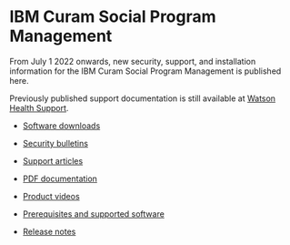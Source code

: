 # IBM Curam Social Program Management

From July 1 2022 onwards, new security, support, and installation information for the IBM Curam Social Program Management is published here.

Previously published support documentation is still available at [Watson Health Support](https://ibmwatsonhealth.force.com/mysupport).

* [Software downloads](software-downloads/software-downloads.md)

* [Security bulletins](security/security.md)

* [Support articles](technotes/technotes.md)

* [PDF documentation](pdfs/pdfs.md)

* [Product videos](videos/videos.md)

* [Prerequisites and supported software](prerequisites/prerequisites-software.md)

* [Release notes](release-notes/release-notes.md)
  
